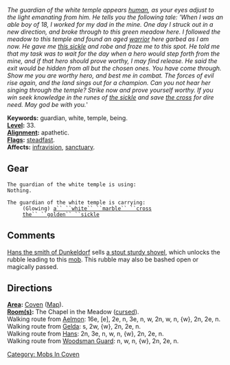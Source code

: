 *The guardian of the white temple appears [human](Humans "wikilink"), as
your eyes adjust to the light emanating from him. He tells you the
following tale: 'When I was an able boy of 18, I worked for my dad in
the mine. One day I struck out in a new direction, and broke through to
this green meadow here. I followed the meadow to this temple and found
an aged [warrior](:Category:_Warriors "wikilink") here garbed as I am
now. He gave me [this sickle](Golden_Sickle "wikilink") and robe and
froze me to this spot. He told me that my task was to wait for the day
when a hero would step forth from the mine, and if that hero should
prove worthy, I may find release. He said the exit would be hidden from
all but the chosen ones. You have come through. Show me you are worthy
hero, and best me in combat. The forces of evil rise again, and the land
sings out for a champion. Can you not hear her singing through the
temple? Strike now and prove yourself worthy. If you win seek knowledge
in the runes of [the sickle](Golden_Sickle "wikilink") and save [the
cross](White_Marble_Cross "wikilink") for dire need. May god be with
you.*'

**Keywords:** guardian, white, temple, being.  
**[Level](Level "wikilink"):** 33.  
**[Alignment](Alignment "wikilink"):** apathetic.  
**[Flags](:Category:_Mob_Types "wikilink"):**
[steadfast](Sentinel_Mobs "wikilink").  
**Affects:** [infravision](Infravision "wikilink"),
[sanctuary](Sanctuary "wikilink").  

## Gear

`The guardian of the white temple is using:`  
`Nothing.`

`The guardian of the white temple is carrying:`  
`     (Glowing) `[`a`` ``white`` ``marble`` ``cross`](White_Marble_Cross "wikilink")  
`     `[`the`` ``golden`` ``sickle`](Golden_Sickle "wikilink")

## Comments

[Hans the smith of Dunkeldorf](Hans_The_Smith_Of_Dunkeldorf "wikilink")
sells [a stout sturdy shovel](Stout_Sturdy_Shovel "wikilink"), which
unlocks the rubble leading to this [mob](:Category:_Mobs "wikilink").
This rubble may also be bashed open or magically passed.

## Directions

**[Area](:Category:_Areas "wikilink"):**
[Coven](:Category:_Coven "wikilink") ([Map](Coven_Map "wikilink")).  
**[Room(s)](:Category:_Rooms "wikilink"):** The Chapel in the Meadow
([cursed](Cursed_Rooms "wikilink")).  
Walking route from [Aelmon](Aelmon "wikilink"): 16e, \[e\], 2e, n, 3e,
n, w, 2n, w, n, {w}, 2n, 2e, n.  
Walking route from [Gelda](Hag_Gelda "wikilink"): s, 2w, {w}, 2n, 2e,
n.  
Walking route from [Hans](Hans_The_Smith_Of_Dunkeldorf "wikilink"): 2n,
3e, n, w, n, {w}, 2n, 2e, n.  
Walking route from [Woodsman Guard](Woodsman_Guard "wikilink"): n, w, n,
{w}, 2n, 2e, n.

[Category: Mobs In Coven](Category:_Mobs_In_Coven "wikilink")
